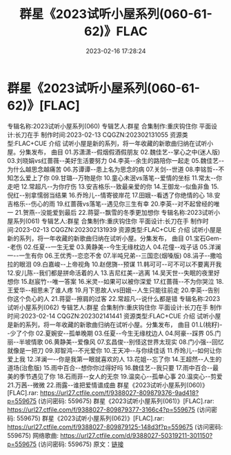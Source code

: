 ﻿---
title: 群星《2023试听小屋系列(060-61-62)》FLAC
date: 2023-02-16 17:28:24
categories: APE、FLAC、MP3
tags: 华语中文
---
# 群星《2023试听小屋系列(060-61-62)》[FLAC]

专辑名称:2023试听小屋系列(060)
专辑艺人:群星
合集制作:重庆钩住你
平面设计:长刀在手
制作时间:2023-02-13
CQGZN:202302131055
资源类型:FLAC+CUE
介绍
试听小屋是新的系列，将一年收藏的新歌曲归纳在试听小屋。分集发布，
曲目
01.苏潇潇--假烟假酒假朋友
02.魏佳艺--掌心之中(迷人版)
03.刘晓娟vs红蔷薇--美好生活要努力
04.李英--余生的路陪你一起走
05.魏佳艺--为什么越思念越痛苦
06.苏谭谭--患上名为思念的病
07.关剑--世道
08.李铭哲--不知怎么爱上了你
09.甘璐--万物是你
10.童心未泯vs落笔--爱情的坐标
11.常太--你走吧
12.常超凡--为你疗伤
13.安吉格乐--致最亲爱的你
14.王御龙--似鱼非鱼
15.倪红--别拿懦弱当结果
16.乔玲儿--情寄彼岸花
17.田娥--看透了你绝情的心
18.安吉格乐--伤心的雨
19.红蔷薇vs落笔--遇见你三生有幸
20.李英--对不起曾经的唯一
21.贺燕--没能爱到最后
22.蒋婴--飘雪的冬季更加想你
专辑名称:2023试听小屋系列(061)
专辑艺人:群星
合集制作:重庆钩住你
平面设计:长刀在手
制作时间:2023-02-13
CQGZN:202302131939
资源类型:FLAC+CUE
介绍
试听小屋是新的系列，将一年收藏的新歌曲归纳在试听小屋。分集发布，
曲目
01.宝石Gem--老伤
02.任夏--一生无爱
03.黄静美--今生无缘枕边人
04.花僮--戏子话
05.洋澜一--一生有你
06.王优秀--恋恋不舍
07.半吨兄弟--三国恋(烟嗓版)
08.涓子--撒哈拉的眼泪
09.白嘉峻--上帝视角
10.赵偲旖--预谋
11.韩可可--可不可以不要离开我
12.安儿陈--我们都是拼命活着的人
13.吉尼红美--逃离
14.吴天世--失眠的夜里好想你
15.赵宸竹--唯一答案
16.米灵--如果可以被你深爱
17.红蔷薇--不为你哭泣
18.王爱华--相思未了谁人疼
19.月下思故人vs田娥--人生只能往前走
20.李英--告别你这个负心的人
21.蒋婴--擦肩的过客
22.常超凡--说什么都是错
专辑名称:2023试听小屋系列(062)
专辑艺人:群星
合集制作:重庆钩住你
平面设计:长刀在手
制作时间:2023-02-14
CQGZN:202302141441
资源类型:FLAC+CUE
介绍
试听小屋是新的系列，将一年收藏的新歌曲归纳在试听小屋。分集发布，
曲目
01.L(桃籽)--少了个你
02.夏婉安--孤单晚期
03.任夏--今生无缘枕边人
04.阿豪--踩界
05.门丽--半坡情歌
06.黄静美--爱像风
07.玄昌俊--别怪这世界太现实
08.门小强--回忆就像是一把刀
09.郑智鸿--不光爱你
10.王天冲--与你续佳话
11.乔玲儿--如何让你爱上我
12.洋澜一--你是我第一眼就喜欢的人
13.花姐--忘了你
14.王超然--人生的道场(治愈版)
15.雨中百合--想你你过得好吗
16.魏佳艺--我只要
17.雨中百合--最美的季节遇见了你
18.石雨菲--女人的无奈
19.温奕心--孤单心事
20.温奕心--剪爱
21.万茜--微微
22.雨露--谁把爱情谱成曲
群星《2023试听小屋系列(060)》[FLAC].rar: https://url27.ctfile.com/f/9388027-809879376-9ad418?p=559675
(访问密码: 559675)
群星《2023试听小屋系列(061)》[FLAC].rar: https://url27.ctfile.com/f/9388027-809879377-3166c4?p=559675
(访问密码: 559675)
群星《2023试听小屋系列(062)》[FLAC].rar: https://url27.ctfile.com/f/9388027-809879125-148d3f?p=559675
(访问密码: 559675)
网络歌曲: https://url27.ctfile.com/d/9388027-50319211-301150?p=559675
(访问密码: 559675)
原文：[链接](https://blog.sina.com.cn/s/blog_1647c7e76010310t6.html)